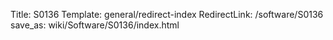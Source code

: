 Title: S0136
Template: general/redirect-index
RedirectLink: /software/S0136
save_as: wiki/Software/S0136/index.html
